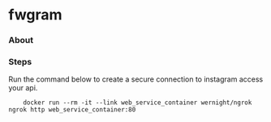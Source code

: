 # fwgram

### About

### Steps

Run the command below to create a secure connection to instagram access your api.

```
    docker run --rm -it --link web_service_container wernight/ngrok ngrok http web_service_container:80
```
